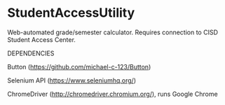 # StudentAccessUtility

Web-automated grade/semester calculator. Requires connection to CISD Student Access Center.

DEPENDENCIES

Button (https://github.com/michael-c-123/Button)

Selenium API (https://www.seleniumhq.org/)

ChromeDriver (http://chromedriver.chromium.org/), runs Google Chrome
